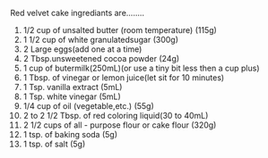 Red velvet cake ingrediants are........


1.    1/2 cup of unsalted butter (room temperature) (115g)
2.    1 1/2 cup of white granulatedsugar (300g)
3.    2 Large eggs(add one at a time)
4.    2 Tbsp.unsweetened cocoa powder (24g)
5.    1 cup of butermilk(250mL)(or use a tiny bit less then a cup plus)
6.    1 Tbsp. of vinegar or lemon juice(let sit for 10 minutes)
7.    1 Tsp. vanilla extract (5mL)
8.    1 Tsp. white vinegar (5mL)
9.    1/4 cup of oil (vegetable,etc.) (55g)
10.   2 to 2 1/2 Tbsp. of red coloring liquid(30 to 40mL)
11.   2 1/2 cups of all - purpose flour or cake flour (320g)
12.   1 tsp. of baking soda (5g) 
13.   1 tsp. of salt (5g) 